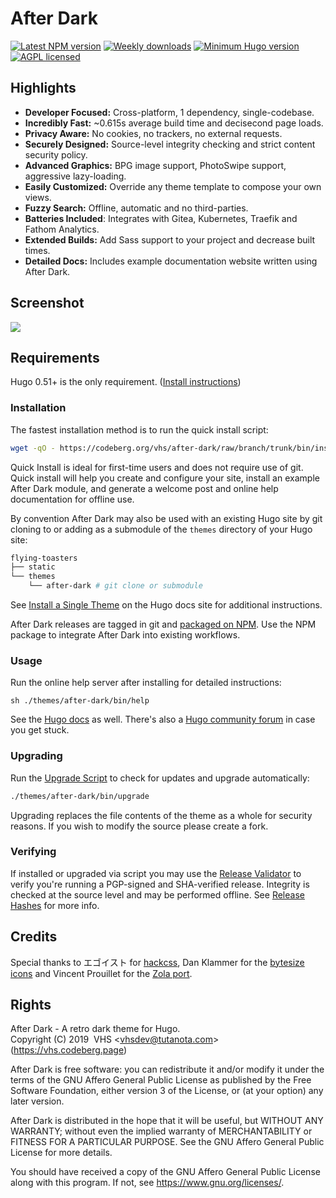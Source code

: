# After Dark

[![Latest NPM version](https://flat.badgen.net/npm/v/after-dark)](https://www.npmjs.com/after-dark)
[![Weekly downloads](https://flat.badgen.net/npm/dw/after-dark)](https://www.npmjs.com/after-dark)
[![Minimum Hugo version](https://flat.badgen.net/badge/hugo/>=0.51/FF4088)](https://gohugo.io)
[![AGPL licensed](https://img.shields.io/npm/l/after-dark.svg?style=flat-square&longCache=true)](https://codeberg.org/vhs/after-dark/src/branch/trunk/COPYING)

## Highlights

- **Developer Focused:** Cross-platform, 1 dependency, single-codebase.
- **Incredibly Fast:** ~0.615s average build time and decisecond page loads.
- **Privacy Aware:** No cookies, no trackers, no external requests.
- **Securely Designed:** Source-level integrity checking and strict content security policy.
- **Advanced Graphics:** BPG image support, PhotoSwipe support, aggressive lazy-loading.
- **Easily Customized:** Override any theme template to compose your own views.
- **Fuzzy Search:** Offline, automatic and no third-parties.
- **Batteries Included**: Integrates with Gitea, Kubernetes, Traefik and Fathom Analytics.
- **Extended Builds:** Add Sass support to your project and decrease built times.
- **Detailed Docs:** Includes example documentation website written using After Dark.

## Screenshot

[![](https://codeberg.org/vhs/after-dark/raw/branch/trunk/docs/static/images/screenshots/after-dark-v6.15.0-homepage-fs8.png)](https://codeberg.org/vhs/after-dark)

## Requirements

Hugo 0.51+ is the only requirement. ([Install instructions](https://gohugo.io/getting-started/installing/))

### Installation

The fastest installation method is to run the quick install script:

```sh
wget -qO - https://codeberg.org/vhs/after-dark/raw/branch/trunk/bin/install | sh
```

Quick Install is ideal for first-time users and does not require use of git. Quick install will help you create and configure your site, install an example After Dark module, and generate a welcome post and online help documentation for offline use.

By convention After Dark may also be used with an existing Hugo site by git cloning to or adding as a submodule of the `themes` directory of your Hugo site:

```sh
flying-toasters
├── static
└── themes
    └── after-dark # git clone or submodule
```

See [Install a Single Theme](https://gohugo.io/themes/installing-and-using-themes/#install-a-single-theme) on the Hugo docs site for additional instructions.

After Dark releases are tagged in git and [packaged on NPM](https://www.npmjs.com/package/after-dark). Use the NPM package to integrate After Dark into existing workflows.

### Usage

Run the online help server after installing for detailed instructions:

```
sh ./themes/after-dark/bin/help
```

See the [Hugo docs](https://gohugo.io/documentation/) as well. There's also a [Hugo community forum](https://discourse.gohugo.io/) in case you get stuck.

### Upgrading

Run the [Upgrade Script](https://vhs.codeberg.page/after-dark/feature/upgrade-script/) to check for updates and upgrade automatically:

```sh
./themes/after-dark/bin/upgrade
```

Upgrading replaces the file contents of the theme as a whole for security reasons. If you wish to modify the source please create a fork.

### Verifying

If installed or upgraded via script you may use the [Release Validator](https://vhs.codeberg.page/after-dark/validate/) to verify you're running a PGP-signed and SHA-verified release. Integrity is checked at the source level and may be performed offline. See [Release Hashes](https://vhs.codeberg.page/after-dark/feature/release-hashes/) for more info.

## Credits

Special thanks to エゴイスト for [hackcss](https://codeberg.org/vhs/mirrors/hack), Dan Klammer for the [bytesize icons](https://codeberg.org/vhs/mirrors/bytesize-icons) and Vincent Prouillet for the [Zola port](https://www.getzola.org/themes/after-dark/).

## Rights

After Dark - A retro dark theme for Hugo.<br>
Copyright (C) 2019&nbsp;&nbsp;VHS &lt;vhsdev@tutanota.com&gt; (https://vhs.codeberg.page)

After Dark is free software: you can redistribute it and/or modify
it under the terms of the GNU Affero General Public License as published
by the Free Software Foundation, either version 3 of the License, or
(at your option) any later version.

After Dark is distributed in the hope that it will be useful,
but WITHOUT ANY WARRANTY; without even the implied warranty of
MERCHANTABILITY or FITNESS FOR A PARTICULAR PURPOSE.  See the
GNU Affero General Public License for more details.

You should have received a copy of the GNU Affero General Public License
along with this program.  If not, see <https://www.gnu.org/licenses/>.
